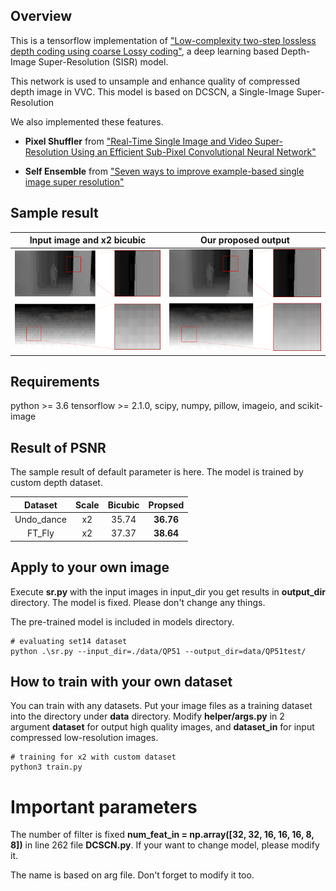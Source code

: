 
## Overview
This is a tensorflow implementation of ["Low-complexity two-step lossless depth coding using coarse Lossy coding"]( https://doi.org/10.1007/s11042-022-12145-2), a deep learning based Depth-Image Super-Resolution (SISR) model.

This network is used to unsample and enhance quality of compressed depth image in VVC.
This model is based on DCSCN, a Single-Image Super-Resolution

We also implemented these features.

* __Pixel Shuffler__ from ["Real-Time Single Image and Video Super-Resolution Using an Efficient Sub-Pixel Convolutional Neural Network"
](https://arxiv.org/abs/1609.05158)

* __Self Ensemble__ from ["Seven ways to improve example-based single image super resolution"](https://arxiv.org/abs/1511.02228)

## Sample result

| Input image and x2 bicubic | Our proposed output |
|:-------:|:-------:|
| ![img.png](img.png)| ![img_1.png](img_1.png)|
| ![img_2.png](img_2.png)| ![img_3.png](img_3.png)|


## Requirements

python >= 3.6
tensorflow >= 2.1.0, scipy, numpy, pillow, imageio, and scikit-image


## Result of PSNR

The sample result of default parameter is here. The model is trained by custom depth dataset.

| Dataset | Scale | Bicubic | Propsed | 
|:-------:|:-------:|:-------:|:-------:|
|  Undo_dance| x2 | 35.74 | **36.76** | 
|  FT_Fly| x2 | 37.37| **38.64** | 



## Apply to your own image
 
Execute **sr.py** with the input images in input_dir you get results in **output_dir** directory.
The model is fixed. Please don't change any things.

The pre-trained model is included in models directory.

```
# evaluating set14 dataset
python .\sr.py --input_dir=./data/QP51 --output_dir=data/QP51test/
```

## How to train with your own dataset

You can train with any datasets. Put your image files as a training dataset into the directory under **data** directory. 
Modify **helper/args.py** in 2 argument **dataset** for output high quality images, and **dataset_in** for input compressed low-resolution images.

```
# training for x2 with custom dataset
python3 train.py

```



# Important parameters

The number of filter is fixed **num_feat_in = np.array([32, 32, 16, 16, 16, 8, 8])** in line 262 file **DCSCN.py**.
If your want to change model, please modify it.

The name is based on arg file. Don't forget to modify it too.

